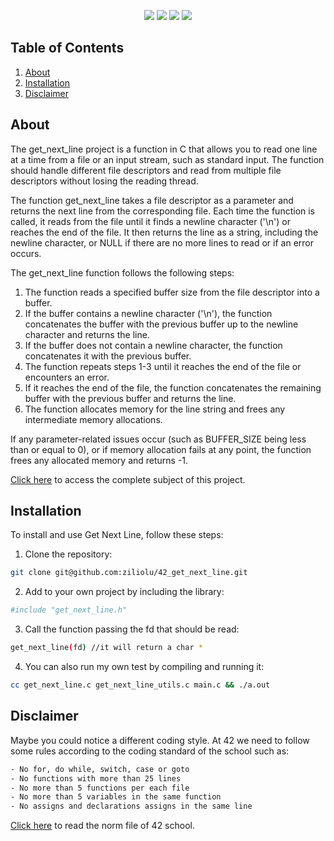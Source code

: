 <p align="center">
  <img src="https://img.shields.io/github/languages/top/ziliolu/42_so_long?color=#FFFFFF&style=flat-square" />
  <img src="https://img.shields.io/badge/score-100%20%2F%20100-success?color=#FFFFFF&style=flat-square" />
  <img src="https://img.shields.io/badge/status-finished-success?color=#FFFFFF&style=flat-square" />
  <img src="https://img.shields.io/github/last-commit/ziliolu/42_so_long?color=#FFFFFF&style=flat-square" />
</p>

## Table of Contents

1. [About](#about)
2. [Installation](#installation)
5. [Disclaimer](#disclaimer)

## About

The get_next_line project is a function in C that allows you to read one line at a time from a file or an input stream, such as standard input. The function should handle different file descriptors and read from multiple file descriptors without losing the reading thread.

The function get_next_line takes a file descriptor as a parameter and returns the next line from the corresponding file. Each time the function is called, it reads from the file until it finds a newline character ('\n') or reaches the end of the file. It then returns the line as a string, including the newline character, or NULL if there are no more lines to read or if an error occurs.

The get_next_line function follows the following steps:

1. The function reads a specified buffer size from the file descriptor into a buffer.
2. If the buffer contains a newline character ('\n'), the function concatenates the buffer with the previous buffer up to the newline character and returns the line.
3. If the buffer does not contain a newline character, the function concatenates it with the previous buffer.
4. The function repeats steps 1-3 until it reaches the end of the file or encounters an error.
5. If it reaches the end of the file, the function concatenates the remaining buffer with the previous buffer and returns the line.
6. The function allocates memory for the line string and frees any intermediate memory allocations.

If any parameter-related issues occur (such as BUFFER_SIZE being less than or equal to 0), or if memory allocation fails at any point, the function frees any allocated memory and returns -1.

[Click here](https://github.com/ziliolu/42_so_long/blob/main/get_next_line_subject.pdf) to access the complete subject of this project.

## Installation

To install and use Get Next Line, follow these steps:

1. Clone the repository:
  ```bash
  git clone git@github.com:ziliolu/42_get_next_line.git
  ```
2. Add to your own project by including the library:
  ```bash
  #include "get_next_line.h"
  ```
3. Call the function passing the fd that should be read:
  ```bash
  get_next_line(fd) //it will return a char *
  ```
4. You can also run my own test by compiling and running it:
  ```bash
  cc get_next_line.c get_next_line_utils.c main.c && ./a.out
  ```
   
## Disclaimer 

Maybe you could notice a different coding style.
At 42 we need to follow some rules according to the coding standard of the school such as:

```bash
- No for, do while, switch, case or goto 
- No functions with more than 25 lines 
- No more than 5 functions per each file
- No more than 5 variables in the same function
- No assigns and declarations assigns in the same line
```
[Click here](https://github.com/MagicHatJo/-42-Norm/blob/master/norme.en.pdf) to read the norm file of 42 school. 
